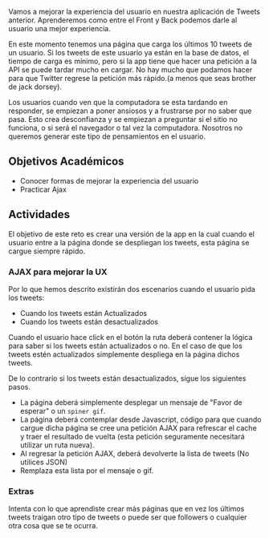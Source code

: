 Vamos a mejorar la experiencia del usuario en nuestra aplicación de Tweets anterior. Aprenderemos como entre el Front y Back podemos darle al usuario una mejor experiencia.

En este momento tenemos una página que carga los últimos 10 tweets de un usuario. Si los tweets de este usuario ya están en la base de datos, el tiempo de carga es mínimo, pero si la app tiene que hacer una petición a la API se puede tardar mucho en cargar. No hay mucho que podamos hacer para que Twitter regrese la petición más rápido.(a menos que seas brother de jack dorsey).

Los usuarios cuando ven que la computadora se esta tardando en responder, se empiezan a poner ansiosos y a frustrarse por no saber que pasa. Esto crea desconfianza y se empiezan a preguntar si el sitio no funciona, o si será el navegador o tal vez la computadora. Nosotros no queremos generar este tipo de pensamientos en el usuario.

## Objetivos Académicos

- Conocer formas de mejorar la experiencia del usuario
- Practicar Ajax

## Actividades

El objetivo de este reto es crear una versión de la app en la cual cuando el usuario entre a la página donde se despliegan los tweets, esta página se cargue siempre rápido.

### AJAX para mejorar la UX

Por lo que hemos descrito existirán dos escenarios cuando el usuario pida los tweets:

- Cuando los tweets están Actualizados
- Cuando los tweets están desactualizados

Cuando el usuario hace click en el botón la ruta deberá contener la lógica para saber si los tweets están actualizados o no. En el caso de que los tweets estén actualizados simplemente despliega en la página dichos tweets.

De lo contrario si los tweets están desactualizados, sigue los siguientes pasos.

- La página deberá simplemente desplegar un mensaje de "Favor de esperar" o un `spiner gif`.   
- La página deberá contemplar desde Javascript, código para que cuando cargue dicha página se cree una petición AJAX para refrescar el cache y traer el resultado de vuelta (esta petición seguramente necesitará utilizar un ruta nueva).
- Al regresar la petición AJAX, deberá devolverte la lista de tweets (No utilices JSON)
- Remplaza esta lista por el mensaje o gif.

### Extras

Intenta con lo que aprendiste crear más páginas que en vez los últimos tweets traigan otro tipo de tweets o puede ser que followers o cualquier otra cosa que se te ocurra.  
